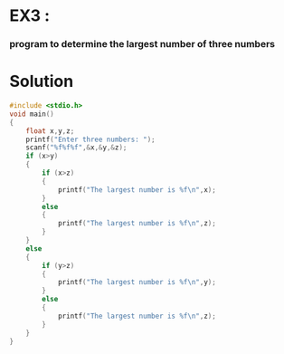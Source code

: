 # EX3 :
### program to determine the largest number of three numbers


# Solution

```c
#include <stdio.h>
void main()
{
    float x,y,z;
    printf("Enter three numbers: ");
    scanf("%f%f%f",&x,&y,&z);
    if (x>y)
    {
        if (x>z)
        {
            printf("The largest number is %f\n",x);
        }
        else
        {
            printf("The largest number is %f\n",z);
        }
    }
    else
    {
        if (y>z)
        {
            printf("The largest number is %f\n",y);
        }
        else
        {
            printf("The largest number is %f\n",z);
        }
    }
}
```
